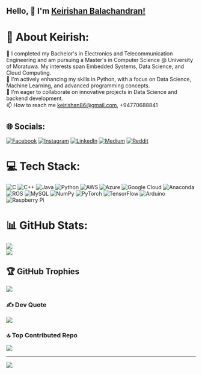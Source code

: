 
## Hello, 🙌 I'm [Keirishan Balachandran!](https://keirishan.github.io/KeirishanBalachandran_OfficialWeb/)


# 💫 About Keirish:
🔭 I completed my Bachelor's in Electronics and Telecommunication Engineering and am pursuing a Master's in Computer Science @ University of Moratuwa. My interests span Embedded Systems, Data Science, and Cloud Computing.<br>🌱 I'm actively enhancing my skills in Python, with a focus on Data Science, Machine Learning, and advanced programming concepts.<br>👯 I'm eager to collaborate on innovative projects in Data Science and backend development.<br>📫 How to reach me keirishan86@gmail.com, +94770688841


## 🌐 Socials:
[![Facebook](https://img.shields.io/badge/Facebook-%231877F2.svg?logo=Facebook&logoColor=white)](https://facebook.com/Keirishan) [![Instagram](https://img.shields.io/badge/Instagram-%23E4405F.svg?logo=Instagram&logoColor=white)](https://instagram.com/keirish_15) [![LinkedIn](https://img.shields.io/badge/LinkedIn-%230077B5.svg?logo=linkedin&logoColor=white)](https://linkedin.com/in/balachandran-keirishan-6a5a66197/) [![Medium](https://img.shields.io/badge/Medium-12100E?logo=medium&logoColor=white)](https://medium.com/@keirish15) [![Reddit](https://img.shields.io/badge/Reddit-%23FF4500.svg?logo=Reddit&logoColor=white)](https://reddit.com/user/u/Keirishan15) 

# 💻 Tech Stack:
![C](https://img.shields.io/badge/c-%2300599C.svg?style=plastic&logo=c&logoColor=white) ![C++](https://img.shields.io/badge/c++-%2300599C.svg?style=plastic&logo=c%2B%2B&logoColor=white) ![Java](https://img.shields.io/badge/java-%23ED8B00.svg?style=plastic&logo=java&logoColor=white) ![Python](https://img.shields.io/badge/python-3670A0?style=plastic&logo=python&logoColor=ffdd54) ![AWS](https://img.shields.io/badge/AWS-%23FF9900.svg?style=plastic&logo=amazon-aws&logoColor=white) ![Azure](https://img.shields.io/badge/azure-%230072C6.svg?style=plastic&logo=azure-devops&logoColor=white) ![Google Cloud](https://img.shields.io/badge/Google%20Cloud-%234285F4.svg?style=plastic&logo=google-cloud&logoColor=white) ![Anaconda](https://img.shields.io/badge/Anaconda-%2344A833.svg?style=plastic&logo=anaconda&logoColor=white) ![ROS](https://img.shields.io/badge/ros-%230A0FF9.svg?style=plastic&logo=ros&logoColor=white) ![MySQL](https://img.shields.io/badge/mysql-%2300f.svg?style=plastic&logo=mysql&logoColor=white) ![NumPy](https://img.shields.io/badge/numpy-%23013243.svg?style=plastic&logo=numpy&logoColor=white) ![PyTorch](https://img.shields.io/badge/PyTorch-%23EE4C2C.svg?style=plastic&logo=PyTorch&logoColor=white) ![TensorFlow](https://img.shields.io/badge/TensorFlow-%23FF6F00.svg?style=plastic&logo=TensorFlow&logoColor=white) ![Arduino](https://img.shields.io/badge/-Arduino-00979D?style=plastic&logo=Arduino&logoColor=white) ![Raspberry Pi](https://img.shields.io/badge/-RaspberryPi-C51A4A?style=plastic&logo=Raspberry-Pi)
# 📊 GitHub Stats:
![](https://github-readme-streak-stats.herokuapp.com/?user=Keirishan&theme=default&hide_border=false)<br/>
![](https://github-readme-stats.vercel.app/api/top-langs/?username=Keirishan&theme=default&hide_border=false&include_all_commits=true&count_private=false&layout=compact)

## 🏆 GitHub Trophies
![](https://github-profile-trophy.vercel.app/?username=Keirishan&theme=discord&no-frame=false&no-bg=false&margin-w=4)

### ✍️ Dev Quote
![](https://quotes-github-readme.vercel.app/api?type=horizontal&theme=light)

### 🔝 Top Contributed Repo
![](https://github-contributor-stats.vercel.app/api?username=Keirishan&limit=5&theme=flat&combine_all_yearly_contributions=true)

---
[![](https://visitcount.itsvg.in/api?id=Keirishan&icon=0&color=2)](https://visitcount.itsvg.in)

<!-- Proudly created with GPRM ( https://gprm.itsvg.in ) -->
